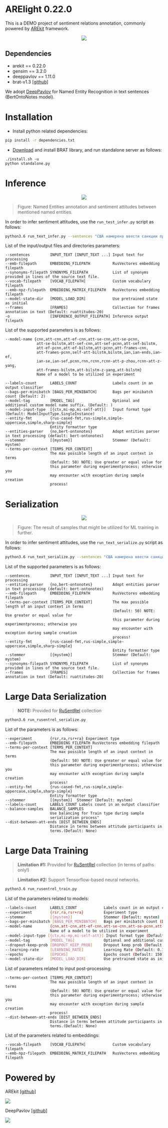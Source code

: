 # ARElight 0.22.0

This is a DEMO project of sentiment relations annotation, 
commonly powered by [AREkit](https://github.com/nicolay-r/AREkit) framework.

<p align="center">
    <img src="logo.png"/>
</p>


## Dependencies

* arekit == 0.22.0
* gensim == 3.2.0
* deeppavlov == 1.11.0
* brat-v1.3 [[github]](https://github.com/nlplab/brat)

We adopt [DeepPavlov](https://github.com/deepmipt/DeepPavlov) 
for Named Entity Recognition in text sentences (BertOntoNotes model).

# Installation

* Install python related dependencies:
```bash
pip install -r dependencies.txt
```

* [Download](https://github.com/nlplab/brat/releases/tag/v1.3_Crunchy_Frog) 
  and install BRAT library, and run standalone server as follows:
```
./install.sh -u
python standalone.py
```

# Inference

<p align="center">
    <img src="docs/inference.png"/>
</p>

> Figure: Named Entities annotation and sentiment attitudes between mentioned named entities.

In order to infer sentiment attitudes, use the `run_test_infer.py` script as follows:
```bash
python3.6 run_text_infer.py --sentences "США намерена ввести санкции против Роccии" "... При этом Москва неоднократно подчеркивала, что ее активность на балтике является ответом именно на действия НАТО и эскалацию враждебного подхода к России вблизи ее восточных границ ..."
```

List of the input/output files and directories parameters:
```
--sentences         INPUT_TEXT [INPUT_TEXT ...] Input text for processing
--emb-filepath      EMBEDDING_FILEPATH          RusVectores embedding filepath
--synonyms-filepath SYNONYMS_FILEPATH           List of synonyms provided in lines of the source text file.
--vocab-filepath    [VOCAB_FILEPATH]            Custom vocabulary filepath
--emb-npz-filepath  EMBEDDING_MATRIX_FILEPATH   RusVectores embedding filepath
--model-state-dir   [MODEL_LOAD_DIR]            Use pretrained state as initial
--frames            [FRAMES]                    Collection for frames annotation in text (Default: ruattitudes-20)
-o                  [INFERENCE_OUTPUT_FILEPATH] Inference output filepath
```

List of the supported parameters is as follows:
```
--model-name {cnn,att-cnn,att-ef-cnn,att-se-cnn,att-se-pcnn,
              att-se-bilstm,att-sef-cnn,att-sef-pcnn,att-sef-bilstm,
              att-ef-pcnn,att-ef-bilstm,att-pcnn,att-frames-cnn,
              att-frames-pcnn,self-att-bilstm,bilstm,ian,ian-ends,ian-ef,
              ian-se,ian-sef,pcnn,rnn,rcnn,rcnn-att-p-zhou,rcnn-att-z-yang,
              att-frames-bilstm,att-bilstm-z-yang,att-bilstm} 
              Name of a model to be utilized in experiment

--labels-count      LABELS_COUNT                Labels count in an output classifier
--bags-per-minibatch [BAGS_PER_MINIBATCH]       Bags per minibatch count (Default: 2)
--model-tag         [MODEL_TAG]                 Optional and additional custom model name suffix. (Default: )
--model-input-type  [{ctx,mi-mp,mi-self-att}]   Input format type (Default: ModelInputType.SingleInstance)
--entity-fmt        {rus-cased-fmt,rus-simple,simple-uppercase,simple,sharp-simple}
                    Entity formatter type
--entities-parser   {no,bert-ontonotes}         Adopt entities parser in text processing (default: bert-ontonotes)
--stemmer           [{mystem}]                  Stemmer (Default: mystem)
--terms-per-context [TERMS_PER_CONTEXT]
                    The max possible length of an input context in terms
                    (Default: 50) NOTE: Use greater or equal value for
                    this parameter during experimentprocess; otherwise you
                    may encounter with exception during sample creation
                    process!
```

# Serialization 

<p align="center">
    <img src="docs/samples.png"/>
</p>

> Figure: The result of samples that might be utilized for ML training in further.

In order to infer sentiment attitudes, use the `run_text_serialize.py` script as follows:
```bash
python3.6 run_text_serialize.py --sentences "США намерена ввести санкции против Роccии" "... При этом Москва неоднократно подчеркивала, что ее активность на балтике является ответом именно на действия НАТО и эскалацию враждебного подхода к России вблизи ее восточных границ ..."
```

List of the supported parameters is as follows:
```
--sentences         INPUT_TEXT [INPUT_TEXT ...] Input text for processing
--entities-parser   {no,bert-ontonotes}         Adopt entities parser in text processing (default: bert-ontonotes)
--emb-filepath      EMBEDDING_FILEPATH          RusVectores embedding filepath
--terms-per-context [TERMS_PER_CONTEXT]         The max possible length of an input context in terms
                                                (Default: 50) NOTE: Use greater or equal value for
                                                this parameter during experimentprocess; otherwise you
                                                may encounter with exception during sample creation
                                                process!
--entity-fmt        {rus-cased-fmt,rus-simple,simple-uppercase,simple,sharp-simple}
                                                Entity formatter type
--stemmer           [{mystem}]                  Stemmer (Default: mystem)
--synonyms-filepath SYNONYMS_FILEPATH           List of synonyms provided in lines of the source text file.
--frames            [FRAMES]                    Collection for frames annotation in text (Default: ruattitudes-20)
```

# Large Data Serialization 
> **NOTE:** Provided for [RuSentRel](https://github.com/nicolay-r/RuSentRel) collection

```bash
python3.6 run_rusentrel_serialize.py
```

List of the parameters is as follows:
```
--experiment        {rsr,ra,rsr+ra} Experiment type
--emb-filepath      EMBEDDING_FILEPATH RusVectores embedding filepath
--terms-per-context [TERMS_PER_CONTEXT]
                    The max possible length of an input context in terms
                    (Default: 50) NOTE: Use greater or equal value for
                    this parameter during experimentprocess; otherwise you
                    may encounter with exception during sample creation
                    process!
--entity-fmt        {rus-cased-fmt,rus-simple,simple-uppercase,simple,sharp-simple}
                    Entity formatter type
--stemmer           [{mystem}]  Stemmer (Default: mystem)
--labels-count      LABELS_COUNT Labels count in an output classifier
--balance-samples   BALANCE_SAMPLES
                    Use balancing for Train type during sample
                    serialization process"
--dist-between-att-ends [DIST_BETWEEN_ENDS]
                    Distance in terms between attitude participants in
                    terms.(Default: None)
```

# Large Data Training
> **Limitation #1:** Provided for [RuSentRel](https://github.com/nicolay-r/RuSentRel) 
> collection (in terms of paths only!)

> **Limitation #2:** Support Tensorflow-based neural networks.

```bash
python3.6 run_rusentrel_train.py
```

List of the parameters related to models:
```bash
--labels-count      LABELS_COUNT            Labels count in an output classifier
--experiment        {rsr,ra,rsr+ra}         Experiment type
--stemmer           [{mystem}]              Stemmer (Default: mystem)
--bags-per-minibatch [BAGS_PER_MINIBATCH]   Bags per minibatch count (Default: 2)
--model-name        {cnn,att-cnn,att-ef-cnn,att-se-cnn,att-se-pcnn,att-se-bilstm,att-sef-cnn,att-sef-pcnn,att-sef-bilstm,att-ef-pcnn,att-ef-bilstm,att-pcnn,att-frames-cnn,att-frames-pcnn,self-att-bilstm,bilstm,ian,ian-ends,ian-ef,ian-se,ian-sef,pcnn,rnn,rcnn,rcnn-att-p-zhou,rcnn-att-z-yang,att-frames-bilstm,att-bilstm-z-yang,att-bilstm}
                    Name of a model to be utilized in experiment
--model-input-type [{ctx,mi-mp,mi-self-att}] Input format type (Default: ModelInputType.SingleInstance)
--model-tag         [MODEL_TAG]             Optional and additional custom model name suffix. (Default: )
--dropout-keep-prob [DROPOUT_KEEP_PROB]     Dropout keep prob (Default: 0.5)
--learning-rate     [LEARNING_RATE]         Learning Rate (Default: 0.1) 
--epochs            [EPOCHS]                Epochs count (Default: 150)
--model-state-dir   [MODEL_LOAD_DIR]        Use pretrained state as initial
```

List of parameters related to input post-processing:
```
--terms-per-context [TERMS_PER_CONTEXT]
                    The max possible length of an input context in terms
                    (Default: 50) NOTE: Use greater or equal value for
                    this parameter during experimentprocess; otherwise you
                    may encounter with exception during sample creation
                    process!
--dist-between-att-ends [DIST_BETWEEN_ENDS]
                    Distance in terms between attitude participants in
                    terms.(Default: None)
```

List of the parameters related to embeddings:
```
--vocab-filepath    [VOCAB_FILEPATH]            Custom vocabulary filepath
--emb-npz-filepath  EMBEDDING_MATRIX_FILEPATH   RusVectores embedding filepath
```

# Powered by

AREkit [[github]](https://github.com/nicolay-r/AREkit)
<p align="left">
    <img src="docs/arekit_logo.png"/>
</p>

DeepPavlov [[github]](https://github.com/deepmipt/DeepPavlov)
<p align="left">
    <img src="docs/deeppavlov_logo.png"/>
</p>
